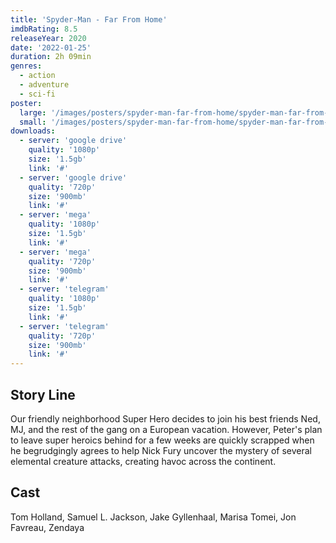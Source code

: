 ```yaml
---
title: 'Spyder-Man - Far From Home'
imdbRating: 8.5
releaseYear: 2020
date: '2022-01-25'
duration: 2h 09min
genres:
  - action
  - adventure
  - sci-fi
poster:
  large: '/images/posters/spyder-man-far-from-home/spyder-man-far-from-home-large.jpg'
  small: '/images/posters/spyder-man-far-from-home/spyder-man-far-from-home-small.png'
downloads:
  - server: 'google drive'
    quality: '1080p'
    size: '1.5gb'
    link: '#'
  - server: 'google drive'
    quality: '720p'
    size: '900mb'
    link: '#'
  - server: 'mega'
    quality: '1080p'
    size: '1.5gb'
    link: '#'
  - server: 'mega'
    quality: '720p'
    size: '900mb'
    link: '#'
  - server: 'telegram'
    quality: '1080p'
    size: '1.5gb'
    link: '#'
  - server: 'telegram'
    quality: '720p'
    size: '900mb'
    link: '#'
---
```


## Story Line

Our friendly neighborhood Super Hero decides to join his best friends Ned, MJ, and the rest of the gang on a European vacation. However, Peter's plan to leave super heroics behind for a few weeks are quickly scrapped when he begrudgingly agrees to help Nick Fury uncover the mystery of several elemental creature attacks, creating havoc across the continent.

## Cast

Tom Holland, Samuel L. Jackson, Jake Gyllenhaal, Marisa Tomei, Jon Favreau, Zendaya
